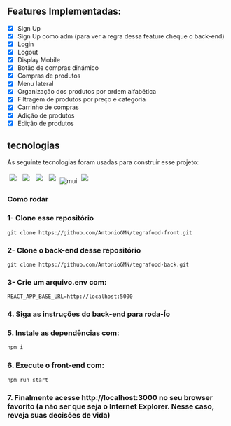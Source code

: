 ## Features Implementadas:

- [x] Sign Up
- [x] Sign Up como adm (para ver a regra dessa feature cheque o back-end)
- [x] Login
- [x] Logout
- [x] Display Mobile
- [x] Botão de compras dinámico
- [x] Compras de produtos
- [x] Menu lateral
- [x] Organização dos produtos por ordem alfabética
- [x] Filtragem de produtos por preço e categoria
- [x] Carrinho de compras
- [x] Adição de produtos
- [x] Edição de produtos

## tecnologias

As seguinte tecnologias foram usadas para construir esse projeto:<br>

<p>
  <img style='margin: 5px;' src='https://img.shields.io/badge/HTML5-E34F26?style=for-the-badge&logo=html5&logoColor=white'>
  <img style='margin: 5px;' src='https://img.shields.io/badge/CSS3-1572B6?style=for-the-badge&logo=css3&logoColor=white'>
  <img style='margin: 5px;' src='https://img.shields.io/badge/React-20232A?style=for-the-badge&logo=react&logoColor=61DAFB'>
  <img style='margin: 5px;' src='https://img.shields.io/badge/React_Router-CA4245?style=for-the-badge&logo=react-router&logoColor=white'>
  <img alt="mui" src="https://img.shields.io/badge/MUI-%230081CB.svg?style=for-the-badge&logo=mui&logoColor=white" />
  <img style='margin: 5px;' src='https://img.shields.io/badge/styled--components-DB7093?style=for-the-badge&logo=styled-components&logoColor=white'>
</p>

### Como rodar

### 1- Clone esse repositório

```
git clone https://github.com/AntonioGMN/tegrafood-front.git
```

### 2- Clone o back-end desse repositório

```
git clone https://github.com/AntonioGMN/tegrafood-back.git
```

### 3- Crie um arquivo.env com:

```
REACT_APP_BASE_URL=http://localhost:5000
```

### 4. Siga as instruções do back-end para roda-ĺo

### 5. Instale as dependências com:

```bash
npm i
```

### 6. Execute o front-end com:

```bash
npm run start
```

### 7. Finalmente acesse http://localhost:3000 no seu browser favorito (a não ser que seja o Internet Explorer. Nesse caso, reveja suas decisões de vida)
